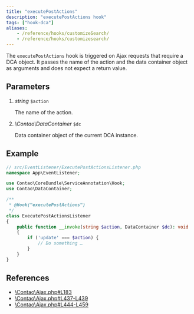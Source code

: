 ```yaml
---
title: "executePostActions"
description: "executePostActions hook"
tags: ["hook-dca"]
aliases:
    - /reference/hooks/customizeSearch/
    - /reference/hooks/customizesearch/
---
```



The `executePostActions` hook is triggered on Ajax requests that require a DCA 
object. It passes the name of the action and the data container object as arguments 
and does not expect a return value.


## Parameters

1. *string* `$action`

    The name of the action.

2. *\Contao\DataContainer* `$dc`

    Data container object of the current DCA instance.


## Example

```php
// src/EventListener/ExecutePostActionsListener.php
namespace App\EventListener;

use Contao\CoreBundle\ServiceAnnotation\Hook;
use Contao\DataContainer;

/**
 * @Hook("executePostActions")
 */
class ExecutePostActionsListener
{
    public function __invoke(string $action, DataContainer $dc): void
    {
        if ('update' === $action) {
            // Do something …
        }
    }
}
```


## References

* [\Contao\Ajax.php#L183](https://github.com/contao/contao/blob/4.7.6/core-bundle/src/Resources/contao/classes/Ajax.php#L183)
* [\Contao\Ajax.php#L437-L439](https://github.com/contao/contao/blob/4.7.6/core-bundle/src/Resources/contao/classes/Ajax.php#L437-L439)
* [\Contao\Ajax.php#L444-L459](https://github.com/contao/contao/blob/4.7.6/core-bundle/src/Resources/contao/classes/Ajax.php#L444-L459)
